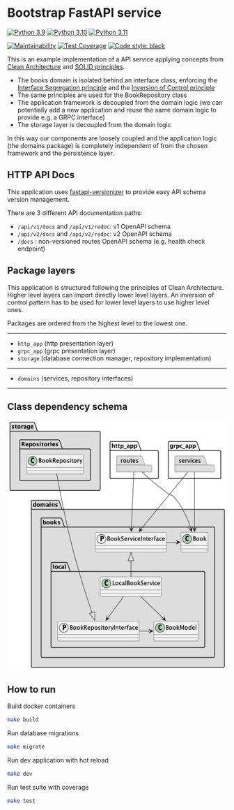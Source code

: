 # Bootstrap FastAPI service
[![Python 3.9](https://github.com/febus982/bootstrap-python-fastapi/actions/workflows/python-3.9.yml/badge.svg?event=push)](https://github.com/febus982/bootstrap-python-fastapi/actions/workflows/python-3.9.yml)
[![Python 3.10](https://github.com/febus982/bootstrap-python-fastapi/actions/workflows/python-3.10.yml/badge.svg?event=push)](https://github.com/febus982/bootstrap-python-fastapi/actions/workflows/python-3.10.yml)
[![Python 3.11](https://github.com/febus982/bootstrap-python-fastapi/actions/workflows/python-3.11.yml/badge.svg?event=push)](https://github.com/febus982/bootstrap-python-fastapi/actions/workflows/python-3.11.yml)

[![Maintainability](https://api.codeclimate.com/v1/badges/a2ab183e64778e21ae14/maintainability)](https://codeclimate.com/github/febus982/bootstrap-python-fastapi/maintainability)
[![Test Coverage](https://api.codeclimate.com/v1/badges/a2ab183e64778e21ae14/test_coverage)](https://codeclimate.com/github/febus982/bootstrap-python-fastapi/test_coverage)
[![Code style: black](https://img.shields.io/badge/code%20style-black-000000.svg)](https://github.com/psf/black)

This is an example implementation of a API service applying
concepts from [Clean Architecture](https://blog.cleancoder.com/uncle-bob/2012/08/13/the-clean-architecture.html)
and [SOLID principles](https://en.wikipedia.org/wiki/SOLID).

* The books domain is isolated behind an interface class, enforcing the [Interface Segregation principle](https://en.wikipedia.org/wiki/Interface_segregation_principle) 
  and the [Inversion of Control principle](https://en.wikipedia.org/wiki/Inversion_of_control)
* The same principles are used for the BookRepository class
* The application framework is decoupled from the domain logic (we can potentially add a new application and reuse the same domain logic to provide e.g. a GRPC interface)
* The storage layer is decoupled from the domain logic

In this way our components are loosely coupled and the application logic
(the domains package) is completely independent of from the chosen framework
and the persistence layer.

## HTTP API Docs

This application uses [fastapi-versionizer](https://github.com/alexschimpf/fastapi-versionizer)
to provide easy API schema version management.

There are 3 different API documentation paths:

* `/api/v1/docs` and `/api/v1/redoc`: v1 OpenAPI schema
* `/api/v2/docs` and `/api/v2/redoc`: v2 OpenAPI schema
* `/docs` : non-versioned routes OpenAPI schema (e.g. health check endpoint)

## Package layers

This application is structured following the principles of Clean Architecture.
Higher level layers can import directly lower level layers. An inversion of control
pattern has to be used for lower level layers to use higher level ones.

Packages are ordered from the highest level to the lowest one.

------

* `http_app` (http presentation layer)
* `grpc_app` (grpc presentation layer)
* `storage` (database connection manager, repository implementation)

------

* `domains` (services, repository interfaces)

------

## Class dependency schema

![](architecture.png)

## How to run

Build docker containers

```bash
make build
```

Run database migrations

```bash
make migrate
```

Run dev application with hot reload

```bash
make dev
```

Run test suite with coverage

```bash
make test
```
